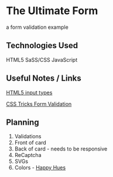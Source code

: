 # The Ultimate Form

a form validation example

## Technologies Used

HTML5
SaSS/CSS
JavaScript

## Useful Notes / Links

[HTML5 input types](https://developer.mozilla.org/en-US/docs/Learn/Forms/HTML5_input_types)

[CSS Tricks Form Validation](https://css-tricks.com/form-validation-part-1-constraint-validation-html/)


## Planning
1. Validations
2. Front of card
3. Back of card - needs to be responsive
4. ReCaptcha
5. SVGs
6. Colors - [Happy Hues](https://www.happyhues.co/palettes/2)
